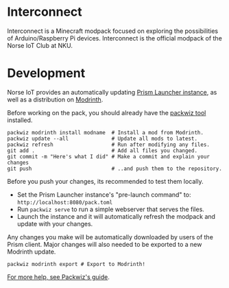 # Interconnect
Interconnect is a Minecraft modpack focused on exploring the possibilities of Arduino/Raspberry Pi devices. Interconnect is the official modpack of the Norse IoT Club at NKU.

# Development
Norse IoT provides an automatically updating [Prism Launcher instance](https://prismlauncher.org), as well as a distribution on [Modrinth](https://modrinth.com/organization/norse-iot).

Before working on the pack, you should already have the [packwiz tool](https://packwiz.infra.link/installation/) installed.
```
packwiz modrinth install modname  # Install a mod from Modrinth.
packwiz update --all              # Update all mods to latest.
packwiz refresh                   # Run after modifying any files.
git add .                         # Add all files you changed.
git commit -m "Here's what I did" # Make a commit and explain your changes
git push                          # ..and push them to the repository.
```

Before you push your changes, its recommended to test them locally.

- Set the Prism Launcher instance's "pre-launch command" to: `http://localhost:8080/pack.toml`
- Run `packwiz serve` to run a simple webserver that serves the files.
- Launch the instance and it will automatically refresh the modpack and update with your changes.

Any changes you make will be automatically downloaded by users of the Prism client. Major changes will also needed to be exported to a new Modrinth update.

```
packwiz modrinth export # Export to Modrinth!
```

[For more help, see Packwiz's guide](https://packwiz.infra.link/tutorials/installing/packwiz-installer/).
